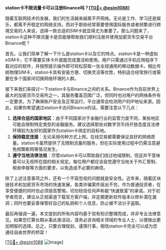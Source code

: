 **station卡不限流量卡可以注册Binance吗？[[TG💪+ @esim1088](https://t.me/s/esim1088)]**

随着互联网技术的发展，我们的生活越来越离不开网络。无论是工作、学习还是娱乐，都离不开稳定的网络支持。而对于那些经常需要使用国际服务或者频繁进行跨境交易的人来说，选择一款合适的SIM卡就显得尤为重要了。那么问题来了，station卡这种不限流量卡是否能够帮助我们顺利注册并使用加密货币交易平台Binance呢？

首先，让我们简单了解一下什么是station卡以及它的特点。station卡是一种虚拟eSIM卡，它不需要实体卡片就能完成激活和使用。用户只需通过手机应用程序下载对应的软件，并按照提示操作即可轻松获取一张全球通用的移动数据卡。相比传统物理SIM卡，station卡具有安装方便、切换灵活等优势，特别适合经常旅行或需要在多个国家间切换网络环境的人群。

接下来我们来探讨一下station卡与Binance之间的关系。Binance作为目前世界上最大的加密货币交易所之一，其服务覆盖范围广泛，但同时也对用户的网络条件有一定要求。为了确保账户安全及正常运行，平台通常会检测用户的IP地址来源。因此，如果你希望通过station卡访问Binance的话，需要注意以下几点：

1. **选择合适的国家地区**：由于不同国家对于金融行业的监管力度不同，某些地区可能会限制特定类型的金融服务。建议选择那些对数字货币持开放态度且法律环境较为友好的国家作为station卡绑定的目标地。
2. **保持稳定连接**：无论采用何种方式上网，在线交易都需要保证良好的网络质量。station卡虽然提供了无限制流量的服务，但在实际使用过程中仍需注意避免频繁断网等情况发生。
3. **遵守当地法律法规**：尽管station卡可以帮助我们绕过地域限制，但这并不意味着可以无视所在国的相关规定。每位用户都应该自觉遵守当地关于外汇管制、税收申报等方面的要求，以免造成不必要的麻烦。

除了上述注意事项之外，还有一个不容忽视的问题就是安全性。近年来，随着区块链技术和加密货币市场的快速发展，各类诈骗案件层出不穷。作为普通投资者，在享受便捷的同时也必须提高警惕，切勿轻信任何声称能“快速致富”的承诺。对于初学者而言，建议从正规渠道下载官方客户端，并定期更新软件版本以修补潜在漏洞；同时也要妥善保管好自己的私钥和个人信息，防止被不法分子盗取。

最后再强调一遍，本文提到的所有内容均基于现有知识整理而成，并非专业法律意见。如果您打算长期从事此类活动，请务必咨询相关领域的专业人士，以便做出更加明智的选择。总之，只要合理规划、谨慎行事，相信station卡完全可以成为您通往自由世界的桥梁！

[[TG💪+ @esim1088](https://t.me/s/esim1088) ![Image](https://i.postimg.cc/4NQfJmqS/Snipaste-2025-05-13-00-14-12.png)]
